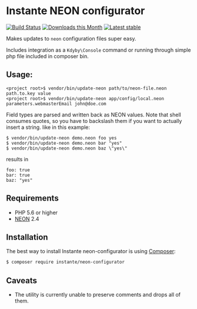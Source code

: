 # Instante NEON configurator


[![Build Status](https://travis-ci.org/instante/neon-configurator.svg?branch=master)](https://travis-ci.org/instante/neon-configurator)
[![Downloads this Month](https://img.shields.io/packagist/dm/instante/neon-configurator.svg)](https://packagist.org/packages/instante/neon-configurator)
[![Latest stable](https://img.shields.io/packagist/v/instante/neon-configurator.svg)](https://packagist.org/packages/instante/neon-configurator)

Makes updates to `neon` configuration files super easy.

Includes integration as a `Kdyby\Console` command
or running through simple php file included in composer bin.

## Usage:

```
<project root>$ vendor/bin/update-neon path/to/neon-file.neon path.to.key value
<project root>$ vendor/bin/update-neon app/config/local.neon parameters.webmasterEmail john@doe.com
```

Field types are parsed and written back as NEON values.
Note that shell consumes quotes, so you have to backslash them if you
want to actually insert a string.
like in this example:

```
$ vendor/bin/update-neon demo.neon foo yes
$ vendor/bin/update-neon demo.neon bar "yes"
$ vendor/bin/update-neon demo.neon baz \"yes\"
```
results in
```
foo: true
bar: true
baz: "yes"
```

## Requirements

- PHP 5.6 or higher
- [NEON](https://github.com/nette/neon) 2.4

## Installation

The best way to install Instante neon-configurator is using  [Composer](http://getcomposer.org/):

```sh
$ composer require instante/neon-configurator
```

## Caveats

* The utility is currently unable to preserve comments and drops all of them. 
